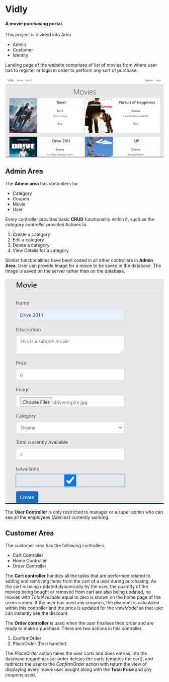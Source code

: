 ﻿# Vidly
#### A movie purchasing portal.

This project is divided into Area
* Admin
* Customer
* Identity

Landing page of the website comprises of list of movies from where user has to register or login in order to perform any sort of purchase.

![Home page](./Vidly/ProjectImages/Home.PNG)

## Admin Area
The **Admin area** has controllers for
* Category
* Coupon
* Movie
* User

Every controller provides basic **CRUD** functionality within it,
such as the *category controller* provides Actions to..

1. Create a category
2. Edit a category
3. Delete a category
4. View Details for a category

Similar functionalities have been coded in all other controllers in **Admin Area**.
User can provide Image for a movie to be saved in the database. The Image is saved on
the server rather than on the database.

![Add a movie](./Vidly/ProjectImages/AddingMovie.PNG)

The **User Controller** is only restricted to manager or a super admin who can see all the employees (Admins) currently working.

## Customer Area
The customer area has the following controllers
* Cart Controller
* Home Controller
* Order Controller

The **Cart controller** handles all the tasks that are performed related to 
adding and removing items from the cart of a user during purchasing.
As the cart is being updated dynamically by the user, the quantity of the movies
being bought or removed from cart are also being updated, no movies with *TotalAvailable*
equal to zero is shown on the home page of the users screen.
If the user has used any coupons, the discount is calculated within this controller and the price is updated
for the *viewModel* so that user can instantly see the discount.

The **Order controller** is used when the user finalises their order and are ready to make a purchase.
There are two actions in this controller.
1. ConfirmOrder
2. PlaceOrder (Post handler)

The *PlaceOrder* action takes the user carts and does entries into the database regarding user order
deletes the carts (empties the cart), and redirects the user to the *ConfirmOrder* action with return the view
of displaying every movie user bought along with the **Total Price** and any coupons used.
